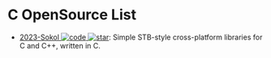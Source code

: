 # C OpenSource List

- [2023-Sokol ![code](https://ng-tech.icu/assets/code.svg) ![star](https://img.shields.io/github/stars/floooh/sokol)](https://github.com/floooh/sokol): Simple STB-style cross-platform libraries for C and C++, written in C.
